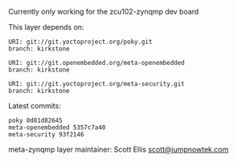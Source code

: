 Currently only working for the zcu102-zynqmp dev board

This layer depends on:

    URI: git://git.yoctoproject.org/poky.git
    branch: kirkstone

    URI: git://git.openembedded.org/meta-openembedded
    branch: kirkstone

    URI: git://git.yoctoproject.org/meta-security.git
    branch: kirkstone

Latest commits:

    poky 0d81d82645
    meta-openembedded 5357c7a40
    meta-security 93f2146

meta-zynqmp layer maintainer: Scott Ellis <scott@jumpnowtek.com>
